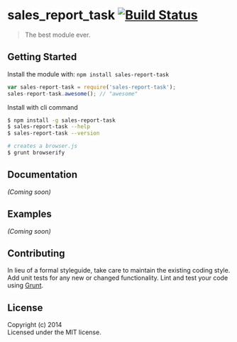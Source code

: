 # sales_report_task [![Build Status](https://secure.travis-ci.org//sales-report-task.png?branch=master)](http://travis-ci.org//sales-report-task)

> The best module ever.


## Getting Started

Install the module with: `npm install sales-report-task`

```js
var sales-report-task = require('sales-report-task');
sales-report-task.awesome(); // "awesome"
```

Install with cli command

```sh
$ npm install -g sales-report-task
$ sales-report-task --help
$ sales-report-task --version
```


```sh
# creates a browser.js
$ grunt browserify
```



## Documentation

_(Coming soon)_


## Examples

_(Coming soon)_


## Contributing

In lieu of a formal styleguide, take care to maintain the existing coding style. Add unit tests for any new or changed functionality. Lint and test your code using [Grunt](http://gruntjs.com).


## License

Copyright (c) 2014   
Licensed under the MIT license.

